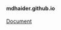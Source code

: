 #### mdhaider.github.io

[Document](https://github.com/mdhaider/mdhaider.github.io/blob/main/dummy.pdf)



